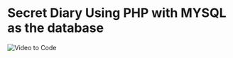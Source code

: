 # Secret Diary Using PHP with MYSQL as the database



![Video to Code](https://drive.google.com/file/d/1YY6Nofv4H_DBSGV7pXhwb_HuKDRQ9IF2/view?usp=sharing)